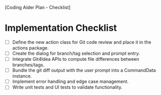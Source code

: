 [Coding Aider Plan - Checklist]

# Implementation Checklist

- [ ] Define the new action class for Git code review and place it in the actions package.
- [ ] Create the dialog for branch/tag selection and prompt entry.
- [ ] Integrate Git4Idea APIs to compute file differences between branches/tags.
- [ ] Bundle the git diff output with the user prompt into a CommandData instance.
- [ ] Implement error handling and edge case management.
- [ ] Write unit tests and UI tests to validate functionality.

